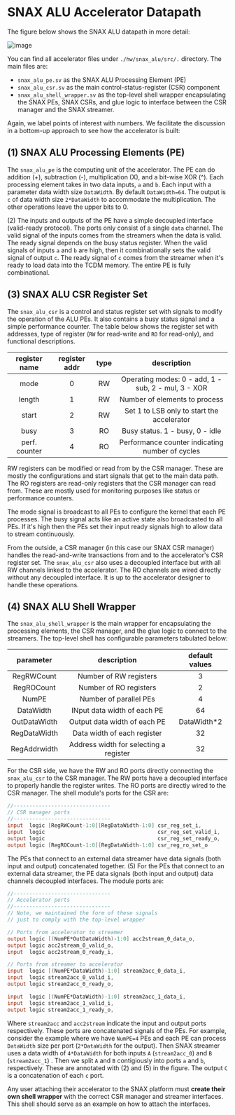 # SNAX ALU Accelerator Datapath

The figure below shows the SNAX ALU datapath in more detail:

![image](https://github.com/KULeuven-MICAS/snitch_cluster/assets/26665295/53d9f0e7-656a-4754-80ac-674d7af9b2f3)

You can find all accelerator files under `./hw/snax_alu/src/.` directory. The main files are:

- `snax_alu_pe.sv` as the SNAX ALU Processing Element (PE)
- `snax_alu_csr.sv` as the main control-status-register (CSR) component
- `snax_alu_shell_wrapper.sv` as the top-level shell wrapper encapsulating the SNAX PEs, SNAX CSRs, and glue logic to interface between the CSR manager and the SNAX streamer.

Again, we label points of interest with numbers. We facilitate the discussion in a bottom-up approach to see how the accelerator is built:

## (1) SNAX ALU Processing Elements (PE)

The `snax_alu_pe` is the computing unit of the accelerator. The PE can do addition (+), subtraction (-), multiplication (X), and a bit-wise XOR (^). Each processing element takes in two data inputs, `a` and `b`. Each input with a parameter data width size `DataWidth`. By default `DataWidth=64`. The output is `c` of data width size `2*DataWidth` to accommodate the multiplication. The other operations leave the upper bits to 0.

(2) The inputs and outputs of the PE have a simple decoupled interface (valid-ready protocol). The ports only consist of a single `data` channel. The valid signal of the inputs comes from the streamers when the data is valid. The ready signal depends on the busy status register. When the valid signals of inputs `a` and `b` are high, then it combinationally sets the valid signal of output `c`. The ready signal of `c` comes from the streamer when it's ready to load data into the TCDM memory. The entire PE is fully combinational.

## (3) SNAX ALU CSR Register Set

The `snax_alu_csr` is a control and status register set with signals to modify the operation of the ALU PEs. It also contains a busy status signal and a simple performance counter. The table below shows the register set with addresses, type of register (`RW` for read-write and `RO` for read-only), and functional descriptions.

|  register name  |  register addr  |   type  |                   description                       |
| :-------------: | :-------------: | :-----: |:--------------------------------------------------: |
|    mode         |       0         |   RW    | Operating modes: 0 - add, 1 - sub, 2 - mul, 3 - XOR |
|    length       |       1         |   RW    | Number of elements to process                       |
|    start        |       2         |   RW    | Set 1 to LSB only to start the accelerator          |
|    busy         |       3         |   RO    | Busy status. 1 - busy, 0 - idle                     |
|  perf. counter  |       4         |   RO    | Performance counter indicating number of cycles     |

RW registers can be modified or read from by the CSR manager. These are mostly the configurations and start signals that get to the main data path. The RO registers are read-only registers that the CSR manager can read from. These are mostly used for monitoring purposes like status or performance counters.

The mode signal is broadcast to all PEs to configure the kernel that each PE processes. The busy signal acts like an active state also broadcasted to all PEs. If it's high then the PEs set their input ready signals high to allow data to stream continuously. 

From the outside, a CSR manager (in this case our SNAX CSR manager) handles the read-and-write transactions from and to the accelerator's CSR register set. The `snax_alu_csr` also uses a decoupled interface but with all RW channels linked to the accelerator. The RO channels are wired directly without any decoupled interface. It is up to the accelerator designer to handle these operations.

## (4) SNAX ALU Shell Wrapper

The `snax_alu_shell_wrapper` is the main wrapper for encapsulating the processing elements, the CSR manager, and the glue logic to connect to the streamers. The top-level shell has configurable parameters tabulated below:

|  parameter    |       description                      | default values |
| :-----------: | :------------------------------------: | :------------: |
|  RegRWCount   | Number of RW registers                 | 3              |
|  RegROCount   | Number of RO registers                 | 2              |
|  NumPE        | Number of parallel PEs                 | 4              |
|  DataWidth    | INput data width of each PE            | 64             |
|  OutDataWidth | Output data width of each PE           | DataWidth*2    |
|  RegDataWidth | Data width of each register            | 32             |
|  RegAddrwidth | Address width for selecting a register | 32             |

For the CSR side, we have the RW and RO ports directly connecting the `snax_alu_csr` to the CSR manager. The RW ports have a decoupled interface to properly handle the register writes. The RO ports are directly wired to the CSR manager. The shell module's ports for the CSR are:

```verilog
//-------------------------------
// CSR manager ports
//-------------------------------
input  logic [RegRWCount-1:0][RegDataWidth-1:0] csr_reg_set_i,
input  logic                                    csr_reg_set_valid_i,
output logic                                    csr_reg_set_ready_o,
output logic [RegROCount-1:0][RegDataWidth-1:0] csr_reg_ro_set_o
```

The PEs that connect to an external data streamer have data signals (both input and output) concatenated together. (5) For the PEs that connect to an external data streamer, the PE data signals (both input and output) data channels decoupled interfaces. The module ports are:

```verilog
//-------------------------------
// Accelerator ports
//-------------------------------
// Note, we maintained the form of these signals
// just to comply with the top-level wrapper

// Ports from accelerator to streamer
output logic [(NumPE*OutDataWidth)-1:0] acc2stream_0_data_o,
output logic acc2stream_0_valid_o,
input  logic acc2stream_0_ready_i,

// Ports from streamer to accelerator
input  logic [(NumPE*DataWidth)-1:0] stream2acc_0_data_i,
input  logic stream2acc_0_valid_i,
output logic stream2acc_0_ready_o,

input  logic [(NumPE*DataWidth)-1:0] stream2acc_1_data_i,
input  logic stream2acc_1_valid_i,
output logic stream2acc_1_ready_o,

```

Where `stream2acc` and `acc2stream` indicate the input and output ports respectively. These ports are concatenated signals of the PEs. For example, consider the example where we have `NumPE=4` PEs and each PE can process `DataWidth` size per port (`2*DataWidth` for the output). Then SNAX streamer uses a data width of `4*DataWidth` for both inputs `A` (`stream2acc_0`) and `B` (`stream2acc_1`) . Then we split `A` and `B` contigiously into ports `a` and `b`, respectively. These are annotated with (2) and (5) in the figure. The output `C` is a concatenation of each `c` port. 

Any user attaching their accelerator to the SNAX platform must **create their own shell wrapper** with the correct CSR manager and streamer interfaces. This shell should serve as an example on how to attach the interfaces.
